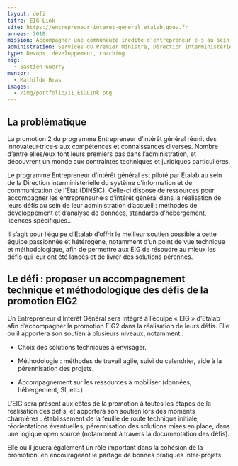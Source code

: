 ```yaml
---
layout: defi
titre: EIG Link
site: https://entrepreneur-interet-general.etalab.gouv.fr
annees: 2018
mission: Accompagner une communauté inédite d'entrepreneur·e·s au sein de l'État
administration: Services du Premier Ministre, Direction interministérielle du numérique et du système d'information et de communication de l'État, Etalab
type: Devops, développement, coaching
eig:
  - Bastien Guerry
mentor:
  - Mathilde Bras
images:
  - /img/portfolio/11_EIGLink.png
---
```


## La problématique

La promotion 2 du programme Entrepreneur d’intérêt général réunit des
innovateur·trice·s aux compétences et connaissances diverses. Nombre
d’entre elles/eux font leurs premiers pas dans l’administration, et
découvrent un monde aux contraintes techniques et juridiques
particulières.

Le programme Entrepreneur d’intérêt général est piloté par Etalab au
sein de la Direction interministérielle du système d’information et de
communication de l’État (DINSIC). Celle-ci dispose de ressources pour
accompagner les entrepreneur·e·s d’intérêt général dans la réalisation
de leurs défis au sein de leur administration d’accueil : méthodes de
développement et d’analyse de données, standards d’hébergement,
licences spécifiques…

Il s’agit pour l’équipe d’Etalab d’offrir le meilleur soutien possible
à cette équipe passionnée et hétérogène, notamment d’un point de vue
technique et méthodologique, afin de permettre aux EIG de résoudre au
mieux les défis qui leur ont été lancés et de livrer des solutions
pérennes.

## Le défi : proposer un accompagnement technique et méthodologique des défis de la promotion EIG2

Un Entrepreneur d’Intérêt Général sera intégré à l’équipe
« EIG » d’Etalab afin d’accompagner la promotion EIG2 dans la
réalisation de leurs défis. Elle ou il apportera son soutien à
plusieurs niveaux, notamment :

* Choix des solutions techniques à envisager.

* Méthodologie : méthodes de travail agile, suivi du calendrier, aide
  à la pérennisation des projets.

* Accompagnement sur les ressources à mobiliser (données, hébergement,
  SI, etc.).

L’EIG sera présent aux côtés de la promotion à toutes les étapes de
la réalisation des défis, et apportera son soutien lors des moments
charnières : établissement de la feuille de route technique initiale,
réorientations éventuelles, pérennisation des solutions mises en
place, dans une logique open source (notamment à travers la
documentation des défis).

Elle ou il jouera également un rôle important dans la cohésion de la
promotion, en encourageant le partage de bonnes pratiques
inter-projets.
